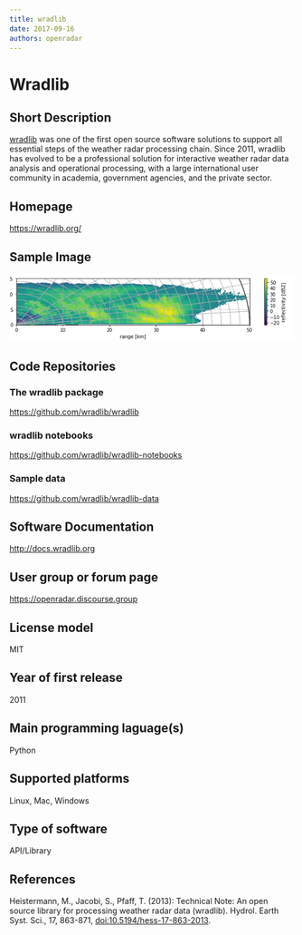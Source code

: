 ```yaml
---
title: wradlib
date: 2017-09-16
authors: openradar
---
```


# Wradlib

## Short Description

[wradlib](https://wradlib.org/) was one of the first open source software solutions to support all essential steps of the weather radar processing chain. Since 2011, wradlib has evolved to be a professional solution for interactive weather radar data analysis and operational processing, with a large international user community in academia, government agencies, and the private sector.

## Homepage

<https://wradlib.org/>

## Sample Image

![wradlib sample image](../images/wradlib_sample.png)

## Code Repositories

### The wradlib package
<https://github.com/wradlib/wradlib>

### wradlib notebooks
<https://github.com/wradlib/wradlib-notebooks>

### Sample data
<https://github.com/wradlib/wradlib-data>

## Software Documentation
<http://docs.wradlib.org>

## User group or forum page
<https://openradar.discourse.group>

## License model
MIT

## Year of first release
2011

## Main programming laguage(s)
Python

## Supported platforms
Linux, Mac, Windows

## Type of software
API/Library

## References
Heistermann, M., Jacobi, S., Pfaff, T. (2013): Technical Note: An open source library for processing weather radar data (wradlib). Hydrol. Earth Syst. Sci., 17, 863-871, [doi:10.5194/hess-17-863-2013](https://doi.org/10.5194/hess-17-863-2013).

